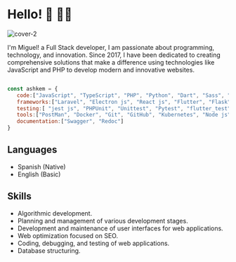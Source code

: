 # Hello! 👋 🧑‍💻


![cover-2](https://github.com/ashkem/ashkem/assets/73253192/3a56a0ab-5df1-4f15-b31b-3217a28ca44a)

I'm Miguel! a Full Stack developer, I am passionate about programming, technology, and innovation. Since 2017, I have been dedicated to creating comprehensive solutions that make a difference using technologies like JavaScript and PHP to develop modern and innovative websites.

```js

const ashkem = {
   code:["JavaScript", "TypeScript", "PHP", "Python", "Dart", "Sass", "CSS", "HTML"],
   frameworks:["Laravel", "Electron js", "React js", "Flutter", "Flask", "FastApi", "Django", "TailwindCSS", "Bootstrap"],
   testing:[ "jest js", "PHPUnit", "Unittest", "Pytest", "flutter_test"],
   tools:["PostMan", "Docker", "Git", "GitHub", "Kubernetes", "Node js"],
   documentation:["Swagger", "Redoc"]
}

```
## Languages

- Spanish (Native)
- English (Basic)

## Skills

- Algorithmic development.
- Planning and management of various development stages.
- Development and maintenance of user interfaces for web applications.
- Web optimization focused on SEO.
- Coding, debugging, and testing of web applications.
- Database structuring.

<!--
**ashkem/ashkem** is a ✨ _special_ ✨ repository because its `README.md` (this file) appears on your GitHub profile.

Here are some ideas to get you started:

- 🔭 I’m currently working on ...
- 🌱 I’m currently learning ...
- 👯 I’m looking to collaborate on ...
- 🤔 I’m looking for help with ...
- 💬 Ask me about ...
- 📫 How to reach me: ...
- 😄 Pronouns: ...
- ⚡ Fun fact: ...
-->

